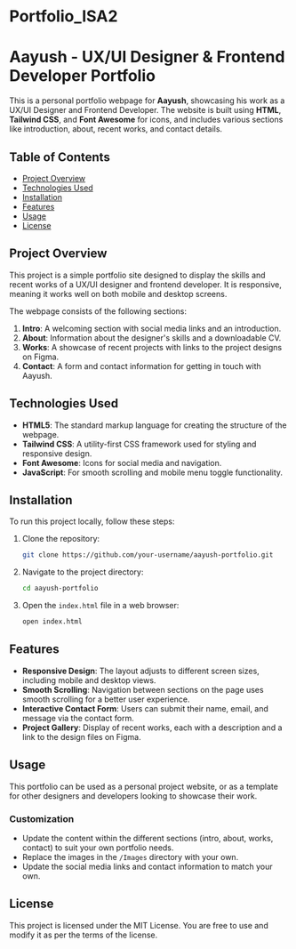 # Portfolio_ISA2
# Aayush - UX/UI Designer & Frontend Developer Portfolio

This is a personal portfolio webpage for **Aayush**, showcasing his work as a UX/UI Designer and Frontend Developer. The website is built using **HTML**, **Tailwind CSS**, and **Font Awesome** for icons, and includes various sections like introduction, about, recent works, and contact details.

## Table of Contents
- [Project Overview](#project-overview)
- [Technologies Used](#technologies-used)
- [Installation](#installation)
- [Features](#features)
- [Usage](#usage)
- [License](#license)

## Project Overview
This project is a simple portfolio site designed to display the skills and recent works of a UX/UI designer and frontend developer. It is responsive, meaning it works well on both mobile and desktop screens.

The webpage consists of the following sections:
1. **Intro**: A welcoming section with social media links and an introduction.
2. **About**: Information about the designer's skills and a downloadable CV.
3. **Works**: A showcase of recent projects with links to the project designs on Figma.
4. **Contact**: A form and contact information for getting in touch with Aayush.

## Technologies Used
- **HTML5**: The standard markup language for creating the structure of the webpage.
- **Tailwind CSS**: A utility-first CSS framework used for styling and responsive design.
- **Font Awesome**: Icons for social media and navigation.
- **JavaScript**: For smooth scrolling and mobile menu toggle functionality.

## Installation
To run this project locally, follow these steps:

1. Clone the repository:
    ```bash
    git clone https://github.com/your-username/aayush-portfolio.git
    ```
2. Navigate to the project directory:
    ```bash
    cd aayush-portfolio
    ```
3. Open the `index.html` file in a web browser:
    ```bash
    open index.html
    ```

## Features
- **Responsive Design**: The layout adjusts to different screen sizes, including mobile and desktop views.
- **Smooth Scrolling**: Navigation between sections on the page uses smooth scrolling for a better user experience.
- **Interactive Contact Form**: Users can submit their name, email, and message via the contact form.
- **Project Gallery**: Display of recent works, each with a description and a link to the design files on Figma.

## Usage
This portfolio can be used as a personal project website, or as a template for other designers and developers looking to showcase their work.

### Customization
- Update the content within the different sections (intro, about, works, contact) to suit your own portfolio needs.
- Replace the images in the `/Images` directory with your own.
- Update the social media links and contact information to match your own.

## License
This project is licensed under the MIT License. You are free to use and modify it as per the terms of the license.
